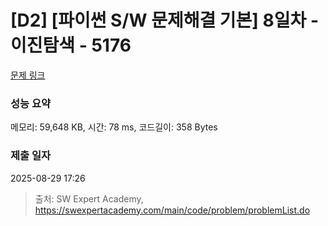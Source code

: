 # [D2] [파이썬 S/W 문제해결 기본] 8일차 - 이진탐색 - 5176 

[문제 링크](https://swexpertacademy.com/main/code/problem/problemDetail.do?contestProbId=AWTa0jjq4ggDFAVT) 

### 성능 요약

메모리: 59,648 KB, 시간: 78 ms, 코드길이: 358 Bytes

### 제출 일자

2025-08-29 17:26



> 출처: SW Expert Academy, https://swexpertacademy.com/main/code/problem/problemList.do